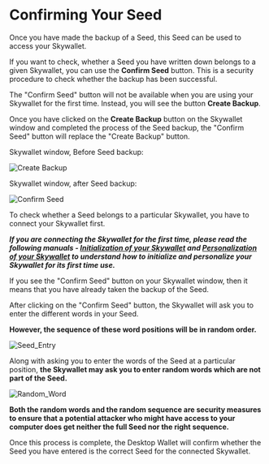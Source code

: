 # Confirming Your Seed

Once you have made the backup of a Seed, this Seed can be used to access your Skywallet. 

If you want to check, whether a Seed you have written down belongs to a given Skywallet, you can use the **Confirm Seed** button. This is a security procedure to check whether the backup has been successful.

The "Confirm Seed" button will not be available when you are using your Skywallet for the first time. Instead, you will see the button **Create Backup**.

Once you have clicked on the **Create Backup** button on the Skywallet window and completed the process of the Seed backup,  the "Confirm Seed" button will replace the "Create Backup" button.

Skywallet window, Before Seed backup:

![Create Backup](https://github.com/SkycoinProject/User-Manuals/blob/master/Pictures/Create_Backup_Button.png)

Skywallet window, after Seed backup:

![Confirm Seed](https://github.com/SkycoinProject/User-Manuals/blob/master/Pictures/Confirm_Seed_Button.png)

To check whether a Seed belongs to a particular Skywallet, you have to connect your Skywallet first. 

***If you are connecting the Skywallet for the first time, please read the following manuals - [Initialization of your Skywallet](https://github.com/SkycoinProject/User-Manuals/blob/master/Skywallet/2.%20Initializing%20your%20Skywallet.md) and [Personalization of your Skywallet](https://github.com/SkycoinProject/User-Manuals/blob/master/Skywallet/3.%20Personalizing%20your%20Skywallet.md) to understand how to initialize and personalize your Skywallet for its first time use.***

If you see the "Confirm Seed" button on your Skywallet window, then it means that you have already taken the backup of the Seed.

After clicking on the "Confirm Seed" button, the Skywallet will ask you to enter the different words in your Seed.

**However, the sequence of these word positions will be in random order.**

![Seed_Entry](https://github.com/SkycoinProject/User-Manuals/blob/master/Pictures/Random_Seed_Word.png)

Along with asking you to enter the words of the Seed at a particular position, **the Skywallet may ask you to enter random words which are not part of the Seed.**

![Random_Word](https://github.com/SkycoinProject/User-Manuals/blob/master/Pictures/Seed_Entry_Random_Word_Entry.png)

**Both the random words and the random sequence are security measures to ensure that a potential attacker who might have access to your computer does get neither the full Seed nor the right sequence.**

Once this process is complete, the Desktop Wallet will confirm whether the Seed you have entered is the correct Seed for the connected Skywallet.
